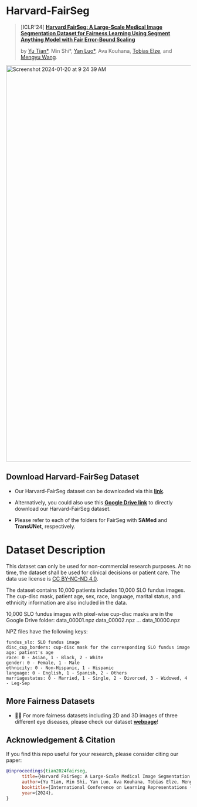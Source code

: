# Harvard-FairSeg
> [**ICLR'24**] [**Harvard FairSeg: A Large-Scale Medical Image Segmentation Dataset for Fairness Learning Using Segment Anything Model with Fair Error-Bound Scaling**](https://arxiv.org/pdf/2311.02189.pdf)
>
> by [Yu Tian*](https://yutianyt.com/), Min Shi*, [Yan Luo*](https://luoyan407.github.io/), Ava Kouhana, [Tobias Elze](http://www.tobias-elze.de/), and [Mengyu Wang](https://ophai.hms.harvard.edu/team/dr-wang/).
>
<img width="1081" alt="Screenshot 2024-01-20 at 9 24 39 AM" src="https://github.com/Harvard-Ophthalmology-AI-Lab/Harvard-FairSeg/assets/19222962/176cd0d2-f3ec-4ac2-a0cb-65d66574f25b">


## Download Harvard-FairSeg Dataset
* Our Harvard-FairSeg dataset can be downloaded via this [**link**](https://ophai.hms.harvard.edu/datasets/harvard-fairseg10k/).

* Alternatively, you could also use this [**Google Drive link**](https://drive.google.com/drive/u/1/folders/1tyhEhYHR88gFkVzLkJI4gE1BoOHoHdWZ) to directly download our Harvard-FairSeg dataset.  

* Please refer to each of the folders for FairSeg with **SAMed** and **TransUNet**, respectively. 

# Dataset Description

This dataset can only be used for non-commercial research purposes. At no time, the dataset shall be used for clinical decisions or patient care. The data use license is [CC BY-NC-ND 4.0](https://creativecommons.org/licenses/by-nc-nd/4.0/).

The dataset contains 10,000 patients includes 10,000 SLO fundus images. The cup-disc mask, patient age, sex, race, language, marital status, and ethnicity information are also included in the data.

10,000 SLO fundus images with pixel-wise cup-disc masks are in the Google Drive folder:
data_00001.npz
data_00002.npz
...
data_10000.npz

NPZ files have the following keys:
```    
fundus_slo: SLO fundus image
disc_cup_borders: cup-disc mask for the corresponding SLO fundus image
age: patient's age
race: 0 - Asian, 1 - Black, 2 - White
gender: 0 - Female, 1 - Male
ethnicity: 0 - Non-Hispanic, 1 - Hispanic
language: 0 - English, 1 - Spanish, 2 - Others
marriagestatus: 0 - Married, 1 - Single, 2 - Divorced, 3 - Widowed, 4 - Leg-Sep
```


## More Fairness Datasets

* :beers::beers: For more fairness datasets including 2D and 3D images of three different eye diseases, please check our dataset [**webpage**](https://ophai.hms.harvard.edu/datasets/)!

## Acknowledgement & Citation


If you find this repo useful for your research, please consider citing our paper:

```bibtex
@inproceedings{tian2024fairseg,
      title={Harvard FairSeg: A Large-Scale Medical Image Segmentation Dataset for Fairness Learning Using Segment Anything Model with Fair Error-Bound Scaling}, 
      author={Yu Tian, Min Shi, Yan Luo, Ava Kouhana, Tobias Elze, Mengyu Wang},
      booktitle={International Conference on Learning Representations (ICLR)},
      year={2024},
}
